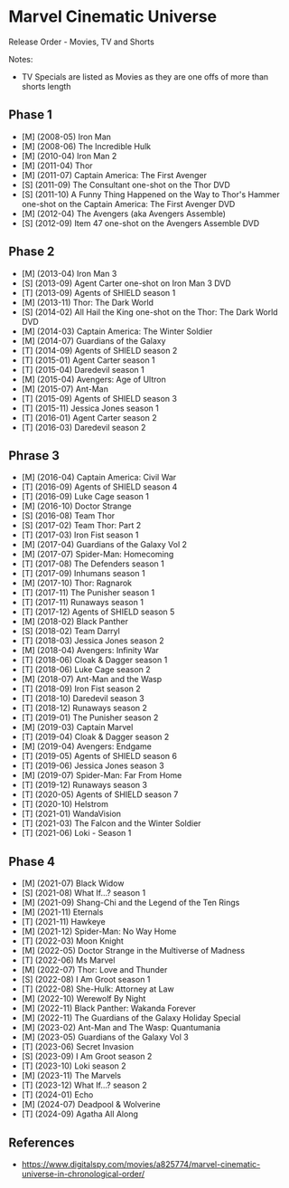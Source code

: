 # Marvel Cinematic Universe
Release Order - Movies, TV and Shorts

Notes:
* TV Specials are listed as Movies as they are one offs of more than shorts length

## Phase 1
* [M] (2008-05) Iron Man
* [M] (2008-06) The Incredible Hulk
* [M] (2010-04) Iron Man 2
* [M] (2011-04) Thor
* [M] (2011-07) Captain America: The First Avenger
* [S] (2011-09) The Consultant one-shot on the Thor DVD
* [S] (2011-10) A Funny Thing Happened on the Way to Thor's Hammer one-shot on the Captain America: The First Avenger DVD
* [M] (2012-04) The Avengers (aka Avengers Assemble)
* [S] (2012-09) Item 47 one-shot on the Avengers Assemble DVD

## Phase 2
* [M] (2013-04) Iron Man 3
* [S] (2013-09) Agent Carter one-shot on Iron Man 3 DVD
* [T] (2013-09) Agents of SHIELD season 1
* [M] (2013-11) Thor: The Dark World
* [S] (2014-02) All Hail the King one-shot on the Thor: The Dark World DVD
* [M] (2014-03) Captain America: The Winter Soldier
* [M] (2014-07) Guardians of the Galaxy
* [T] (2014-09) Agents of SHIELD season 2
* [T] (2015-01) Agent Carter season 1
* [T] (2015-04) Daredevil season 1
* [M] (2015-04) Avengers: Age of Ultron
* [M] (2015-07) Ant-Man
* [T] (2015-09) Agents of SHIELD season 3
* [T] (2015-11) Jessica Jones season 1
* [T] (2016-01) Agent Carter season 2
* [T] (2016-03) Daredevil season 2

## Phrase 3
* [M] (2016-04) Captain America: Civil War
* [T] (2016-09) Agents of SHIELD season 4
* [T] (2016-09) Luke Cage season 1
* [M] (2016-10) Doctor Strange
* [S] (2016-08) Team Thor
* [S] (2017-02) Team Thor: Part 2
* [T] (2017-03) Iron Fist season 1
* [M] (2017-04) Guardians of the Galaxy Vol 2
* [M] (2017-07) Spider-Man: Homecoming
* [T] (2017-08) The Defenders season 1
* [T] (2017-09) Inhumans season 1
* [M] (2017-10) Thor: Ragnarok
* [T] (2017-11) The Punisher season 1
* [T] (2017-11) Runaways season 1
* [T] (2017-12) Agents of SHIELD season 5
* [M] (2018-02) Black Panther
* [S] (2018-02) Team Darryl
* [T] (2018-03) Jessica Jones season 2
* [M] (2018-04) Avengers: Infinity War
* [T] (2018-06) Cloak & Dagger season 1
* [T] (2018-06) Luke Cage season 2
* [M] (2018-07) Ant-Man and the Wasp
* [T] (2018-09) Iron Fist season 2
* [T] (2018-10) Daredevil season 3
* [T] (2018-12) Runaways season 2
* [T] (2019-01) The Punisher season 2
* [M] (2019-03) Captain Marvel
* [T] (2019-04) Cloak & Dagger season 2
* [M] (2019-04) Avengers: Endgame
* [T] (2019-05) Agents of SHIELD season 6
* [T] (2019-06) Jessica Jones season 3
* [M] (2019-07) Spider-Man: Far From Home
* [T] (2019-12) Runaways season 3
* [T] (2020-05) Agents of SHIELD season 7
* [T] (2020-10) Helstrom
* [T] (2021-01) WandaVision
* [T] (2021-03) The Falcon and the Winter Soldier
* [T] (2021-06) Loki - Season 1

## Phase 4
* [M] (2021-07) Black Widow
* [S] (2021-08) What If...? season 1
* [M] (2021-09) Shang-Chi and the Legend of the Ten Rings
* [M] (2021-11) Eternals
* [T] (2021-11) Hawkeye
* [M] (2021-12) Spider-Man: No Way Home
* [T] (2022-03) Moon Knight
* [M] (2022-05) Doctor Strange in the Multiverse of Madness
* [T] (2022-06) Ms Marvel
* [M] (2022-07) Thor: Love and Thunder
* [S] (2022-08) I Am Groot season 1
* [T] (2022-08) She-Hulk: Attorney at Law
* [M] (2022-10) Werewolf By Night
* [M] (2022-11) Black Panther: Wakanda Forever
* [M] (2022-11) The Guardians of the Galaxy Holiday Special
* [M] (2023-02) Ant-Man and The Wasp: Quantumania
* [M] (2023-05) Guardians of the Galaxy Vol 3
* [T] (2023-06) Secret Invasion
* [S] (2023-09) I Am Groot season 2
* [T] (2023-10) Loki season 2
* [M] (2023-11) The Marvels
* [T] (2023-12) What If...? season 2
* [T] (2024-01) Echo
* [M] (2024-07) Deadpool & Wolverine
* [T] (2024-09) Agatha All Along


## References
- <https://www.digitalspy.com/movies/a825774/marvel-cinematic-universe-in-chronological-order/>
